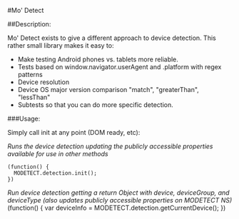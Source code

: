 #Mo' Detect

##Description:

Mo' Detect exists to give a different approach to device detection.  This rather small library makes it easy to:  

  - Make testing Android phones vs. tablets more reliable.
  - Tests based on window.navigator.userAgent and .platform with regex patterns
  - Device resolution
  - Device OS major version comparison "match", "greaterThan", "lessThan"
  - Subtests so that you can do more specific detection.

###Usage:

Simply call init at any point (DOM ready, etc):

_Runs the device detection updating the publicly accessible properties available for use in other methods_

    (function() { 
      MODETECT.detection.init();
    })
    
_Run device detection getting a return Object with device, deviceGroup, and deviceType (also updates publicly accessible properties on MODETECT NS)_
    (function() {
      var deviceInfo = MODETECT.detection.getCurrentDevice();
    })